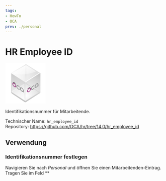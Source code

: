 ```yaml
---
tags:
- HowTo
- OCA
prev: ./personal
---
```

# HR Employee ID
![icon_oca_app](assets/icon_oca_app.png)

Identifikationsnummer für Mitarbeitende.

Technischer Name: `hr_employee_id`\
Repository: <https://github.com/OCA/hr/tree/14.0/hr_employee_id>

## Verwendung

### Identifikationsnummer festlegen

Navigieren Sie nach *Personal* und öffnen Sie einen Mitarbeitenden-Eintrag. Tragen Sie im Feld **